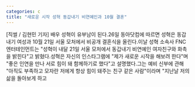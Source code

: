 ```yaml
---
categories: c
title: "새로운 시작 성혁 동갑내기 비연예인과 10월 결혼"
---
```

[직썰 / 김현민 기자] 배우 성혁이 유부남이 된다.26일 동아닷컴에 따르면 성혁은 동갑내기 여성과 10월 21일 서울 모처에서 비공개 결혼식을 올린다.이날 성혁 소속사 FNC엔터테인먼트는 "성혁이 내달 21일 서울 모처에서 동갑내기 비연예인 여자친구와 화촉을 밝힌다"고 밝혔다.성혁은 자신의 인스타그램에 "제가 새로운 시작을 해보려 한다"며 "좋은 인연을 만나 서로 힘이 돼 함께하기로 했다"고 설명했다.그는 예비 신부에 관해 "아직도 부족하고 모자란 저에게 항상 힘이 돼주는 친구 같은 사람"이라며 "지난날 저의 삶을 돌아보게 하고